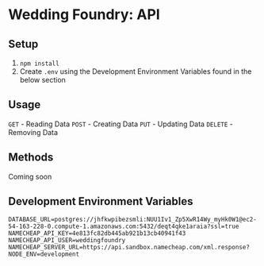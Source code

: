 # Wedding Foundry: API

## Setup

1. `npm install`
2. Create `.env` using the Development Environment Variables found in the below section

## Usage

`GET` - Reading Data
`POST` - Creating Data
`PUT` - Updating Data
`DELETE` - Removing Data

## Methods

Coming soon

## Development Environment Variables

    DATABASE_URL=postgres://jhfkwpibezsmli:NUU1Iv1_Zp5XwR14Wy_myHk0W1@ec2-54-163-228-0.compute-1.amazonaws.com:5432/deqt4qke1araia?ssl=true
    NAMECHEAP_API_KEY=4e813fc82db445ab921b13cb40941f43
    NAMECHEAP_API_USER=weddingfoundry
    NAMECHEAP_SERVER_URL=https://api.sandbox.namecheap.com/xml.response?
    NODE_ENV=development